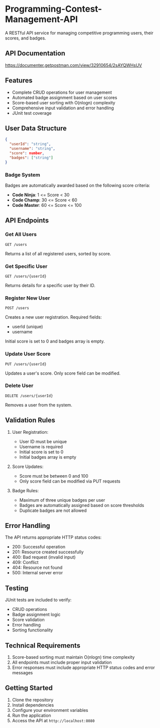 # Programming-Contest-Management-API

A RESTful API service for managing competitive programming users, their scores, and badges.

## API Documentation
https://documenter.getpostman.com/view/32910654/2sAYQWHsUV

## Features

- Complete CRUD operations for user management
- Automated badge assignment based on user scores
- Score-based user sorting with O(nlogn) complexity
- Comprehensive input validation and error handling
- JUnit test coverage

## User Data Structure

```json
{
  "userId": "string",
  "username": "string",
  "score": number,
  "badges": ["string"]
}
```

### Badge System

Badges are automatically awarded based on the following score criteria:
- **Code Ninja**: 1 <= Score < 30
- **Code Champ**: 30 <= Score < 60
- **Code Master**: 60 <= Score <= 100

## API Endpoints

### Get All Users
```
GET /users
```
Returns a list of all registered users, sorted by score.

### Get Specific User
```
GET /users/{userId}
```
Returns details for a specific user by their ID.

### Register New User
```
POST /users
```
Creates a new user registration. Required fields:
- userId (unique)
- username

Initial score is set to 0 and badges array is empty.

### Update User Score
```
PUT /users/{userId}
```
Updates a user's score. Only score field can be modified.

### Delete User
```
DELETE /users/{userId}
```
Removes a user from the system.

## Validation Rules

1. User Registration:
   - User ID must be unique
   - Username is required
   - Initial score is set to 0
   - Initial badges array is empty

2. Score Updates:
   - Score must be between 0 and 100
   - Only score field can be modified via PUT requests

3. Badge Rules:
   - Maximum of three unique badges per user
   - Badges are automatically assigned based on score thresholds
   - Duplicate badges are not allowed

## Error Handling

The API returns appropriate HTTP status codes:
- 200: Successful operation
- 201: Resource created successfully
- 400: Bad request (invalid input)
- 409: Conflict
- 404: Resource not found
- 500: Internal server error

## Testing

JUnit tests are included to verify:
- CRUD operations
- Badge assignment logic
- Score validation
- Error handling
- Sorting functionality

## Technical Requirements

1. Score-based sorting must maintain O(nlogn) time complexity
2. All endpoints must include proper input validation
3. Error responses must include appropriate HTTP status codes and error messages

## Getting Started

1. Clone the repository
2. Install dependencies
3. Configure your environment variables
4. Run the application
5. Access the API at `http://localhost:8080`
